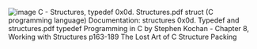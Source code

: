 ![image](https://user-images.githubusercontent.com/117777762/213005788-87bac307-0ba7-415f-a5dc-1c0df6ca1335.png)
C - Structures, typedef
0x0d. Structures.pdf
struct (C programming language)
Documentation: structures
0x0d. Typedef and structures.pdf
typedef
Programming in C by Stephen Kochan - Chapter 8, Working with Structures p163-189
The Lost Art of C Structure Packing
